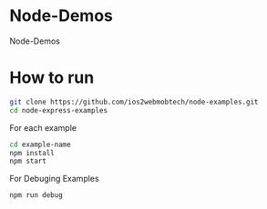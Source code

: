 
# Node-Demos
Node-Demos

# How to run
```sh
git clone https://github.com/ios2webmobtech/node-examples.git
cd node-express-examples
```
For each example
```sh
cd example-name
npm install
npm start
```
For Debuging Examples
```sh
npm run debug
```

